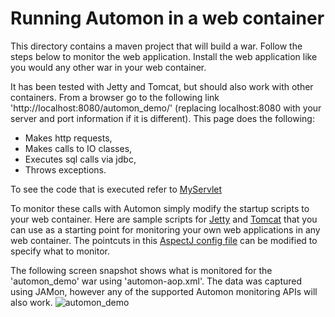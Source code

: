 # Running Automon in a web container
This directory contains a maven project that will build a war. Follow the steps below to monitor the web application.
Install the web application like you would any other war in your web container.

It has been tested with Jetty and Tomcat, but should also work with other containers.  From a browser go to the following link
 'http://localhost:8080/automon_demo/' (replacing localhost:8080 with your server and port information if it is different).  This page
 does the following:

* Makes http requests,
* Makes calls to IO classes,
* Executes sql calls via jdbc,
* Throws exceptions.

To see the code that is executed refer to [MyServlet](https://github.com/stevensouza/automon/blob/master/webapp_unwoven/src/main/java/com/stevesouza/webapp/MyServlet.java)

To monitor these calls with Automon simply modify the startup scripts to your web container.  Here are sample scripts for
[Jetty](https://github.com/stevensouza/automon/blob/master/examples/jettystart_ltw.sh) and [Tomcat](https://github.com/stevensouza/automon/blob/master/examples/tomcat8start_ltw.sh)
that you can use as a starting point for monitoring your own web applications in any web container. The pointcuts in this
 [AspectJ config file](https://github.com/stevensouza/automon/blob/master/examples/config/automon-aop.xml) can be modified to specify
 what to monitor.

The following screen snapshot shows what is monitored for the 'automon_demo' war using 'automon-aop.xml'. The data was captured
using JAMon, however any of the supported Automon monitoring APIs will also work.
![automon_demo](https://github.com/stevensouza/automon/blob/master/docs/automon_demo.png)
